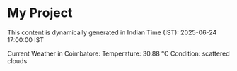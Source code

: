 # My Project

This content is dynamically generated in Indian Time (IST): 2025-06-24 17:00:00 IST


Current Weather in Coimbatore:
Temperature: 30.88 °C
Condition: scattered clouds
